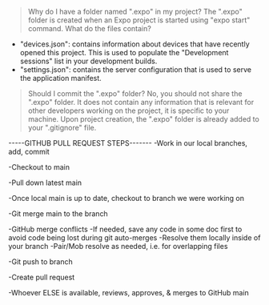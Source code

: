 > Why do I have a folder named ".expo" in my project?
The ".expo" folder is created when an Expo project is started using "expo start" command.
> What do the files contain?
- "devices.json": contains information about devices that have recently opened this project. This is used to populate the "Development sessions" list in your development builds.
- "settings.json": contains the server configuration that is used to serve the application manifest.
> Should I commit the ".expo" folder?
No, you should not share the ".expo" folder. It does not contain any information that is relevant for other developers working on the project, it is specific to your machine.
Upon project creation, the ".expo" folder is already added to your ".gitignore" file.

-----GITHUB PULL REQUEST STEPS-------
-Work in our local branches, add, commit

-Checkout to main

-Pull down latest main

-Once local main is up to date, checkout to branch we were working on

-Git merge main to the branch

-GitHub merge conflicts
  -If needed, save any code in some doc first to avoid code being lost during git auto-merges
  -Resolve them locally inside of your branch
  -Pair/Mob resolve as needed, i.e. for overlapping files

-Git push to branch

-Create pull request

-Whoever ELSE is available, reviews, approves, & merges to GitHub main


